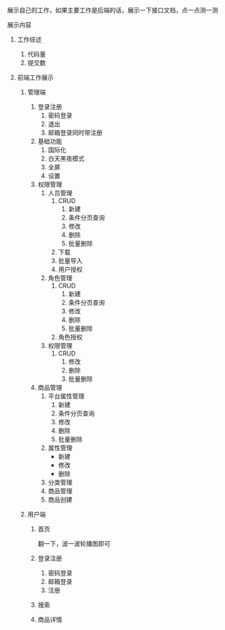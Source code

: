 

展示自己的工作，如果主要工作是后端的话，展示一下接口文档，点一点测一测

展示内容

1. 工作综述

   1. 代码量
   2. 提交数

2. 前端工作展示

   1. 管理端

      1. 登录注册
         1. 密码登录
         2. 退出
         3. 邮箱登录同时带注册
      2. 基础功能
         1. 国际化
         2. 白天黑夜模式
         3. 全屏
         4. 设置
      3. 权限管理
         1. 人员管理
            1. CRUD
               1. 新建
               2. 条件分页查询
               3. 修改
               4. 删除
               5. 批量删除
            2. 下载
            3. 批量导入
            4. 用户授权
         2. 角色管理
            1. CRUD
               1. 新建
               2. 条件分页查询
               3. 修改
               4. 删除
               5. 批量删除
            2. 角色授权
         3. 权限管理
            1. CRUD
               1. 修改
               2. 删除
               3. 批量删除
      4. 商品管理
         1. 平台属性管理
            1. 新建
            2. 条件分页查询
            3. 修改
            4. 删除
            5. 批量删除
         2. 属性管理
            - 新建
            - 修改
            - 删除
         3. 分类管理
         4. 商品管理
         5. 商品创建

   2. 用户端

      1. 首页

         翻一下，波一波轮播图即可

      2. 登录注册

         1. 密码登录
         2. 邮箱登录
         3. 注册

      3. 搜索

      4. 商品详情